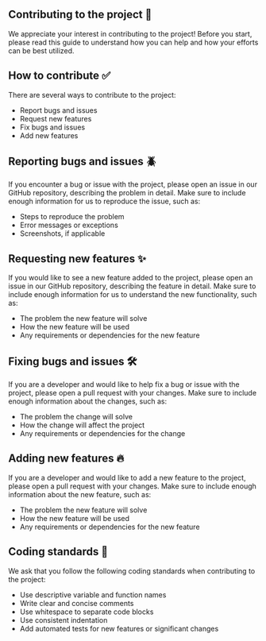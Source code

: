 ## Contributing to the project 🤝

We appreciate your interest in contributing to the project! Before you start, please read this guide to understand how you can help and how your efforts can be best utilized.

## How to contribute ✅

There are several ways to contribute to the project:

- Report bugs and issues
- Request new features
- Fix bugs and issues
- Add new features

## Reporting bugs and issues 🪲

If you encounter a bug or issue with the project, please open an issue in our GitHub repository, describing the problem in detail. Make sure to include enough information for us to reproduce the issue, such as:

- Steps to reproduce the problem
- Error messages or exceptions
- Screenshots, if applicable

## Requesting new features ✨

If you would like to see a new feature added to the project, please open an issue in our GitHub repository, describing the feature in detail. Make sure to include enough information for us to understand the new functionality, such as:

- The problem the new feature will solve
- How the new feature will be used
- Any requirements or dependencies for the new feature

## Fixing bugs and issues 🛠️

If you are a developer and would like to help fix a bug or issue with the project, please open a pull request with your changes. Make sure to include enough information about the changes, such as:

- The problem the change will solve
- How the change will affect the project
- Any requirements or dependencies for the change

## Adding new features 🔥

If you are a developer and would like to add a new feature to the project, please open a pull request with your changes. Make sure to include enough information about the new feature, such as:

- The problem the new feature will solve
- How the new feature will be used
- Any requirements or dependencies for the new feature

## Coding standards 📑

We ask that you follow the following coding standards when contributing to the project:

- Use descriptive variable and function names
- Write clear and concise comments
- Use whitespace to separate code blocks
- Use consistent indentation
- Add automated tests for new features or significant changes
